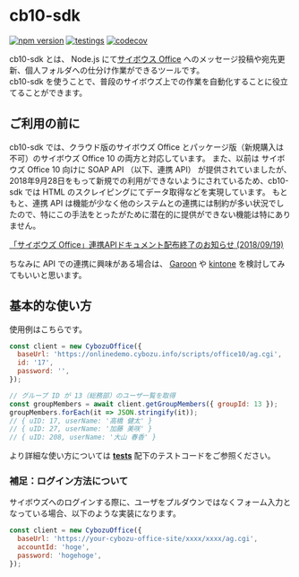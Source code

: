 # cb10-sdk

[![npm version](https://badge.fury.io/js/cb10-sdk.svg)](https://badge.fury.io/js/cb10-sdk)
[![testings](https://github.com/nimzo6689/cb10-sdk/actions/workflows/ci.yaml/badge.svg)](https://github.com/nimzo6689/cb10-sdk/actions/workflows/ci.yaml)
[![codecov](https://codecov.io/gh/nimzo6689/cb10-sdk/graph/badge.svg?token=UMKvjV7TKf)](https://codecov.io/gh/nimzo6689/cb10-sdk)

cb10-sdk とは、 Node.js にて[サイボウス Office](https://office.cybozu.co.jp/) へのメッセージ投稿や宛先更新、個人フォルダへの仕分け作業ができるツールです。  
cb10-sdk を使うことで、普段のサイボウズ上での作業を自動化することに役立てることができます。

## ご利用の前に

cb10-sdk では、クラウド版のサイボウズ Office とパッケージ版（新規購入は不可）のサイボウズ Office 10 の両方と対応しています。
また、以前は サイボウズ Office 10 向けに SOAP API （以下、連携 API） が提供されていましたが、2018年9⽉28⽇をもって新規での利用ができないようにされているため、cb10-sdk では HTML のスクレイピングにてデータ取得などを実現しています。
もともと、連携 API は機能が少なく他のシステムとの連携には制約が多い状況でしたので、特にこの手法をとったがために潜在的に提供ができない機能は特にありません。

[「サイボウズ Office」連携APIドキュメント配布終了のお知らせ (2018/09/19)](https://developer.cybozu.io/hc/ja/articles/360015228332--%E3%82%B5%E3%82%A4%E3%83%9C%E3%82%A6%E3%82%BA-Office-%E9%80%A3%E6%90%BAAPI%E3%83%89%E3%82%AD%E3%83%A5%E3%83%A1%E3%83%B3%E3%83%88%E9%85%8D%E5%B8%83%E7%B5%82%E4%BA%86%E3%81%AE%E3%81%8A%E7%9F%A5%E3%82%89%E3%81%9B-2018-09-19-)

ちなみに API での連携に興味がある場合は、 [Garoon](https://garoon.cybozu.co.jp/) や [kintone](https://kintone.cybozu.co.jp/) を検討してみてもいいと思います。

## 基本的な使い方

使用例はこちらです。

```js
const client = new CybozuOffice({
  baseUrl: 'https://onlinedemo.cybozu.info/scripts/office10/ag.cgi',
  id: '17',
  password: '',
});

// グループ ID が 13（総務部）のユーザ一覧を取得
const groupMembers = await client.getGroupMembers({ groupId: 13 });
groupMembers.forEach(it => JSON.stringify(it));
// { uID: 17, userName: '高橋 健太' }
// { uID: 27, userName: '加藤 美咲' }
// { uID: 208, userName: '大山 春香' }
```

より詳細な使い方については [**tests**](https://github.com/nimzo6689/cb10-sdk/tree/main/__tests__) 配下のテストコードをご参照ください。

### 補足：ログイン方法について

サイボウズへのログインする際に、ユーザをプルダウンではなくフォーム入力となっている場合、以下のような実装になります。

```js
const client = new CybozuOffice({
  baseUrl: 'https://your-cybozu-office-site/xxxx/xxxx/ag.cgi',
  accountId: 'hoge',
  password: 'hogehoge',
});
```
